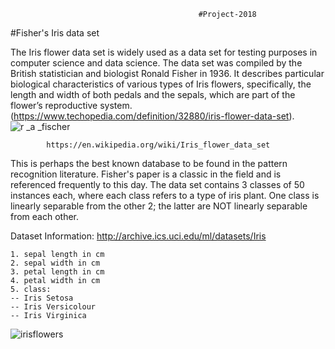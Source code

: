                                               #Project-2018

#Fisher's Iris data set

The Iris flower data set is widely used as a data set for testing purposes in computer science and data science.
The data set was compiled by the British statistician and biologist Ronald Fisher in 1936. It describes particular biological characteristics of various types of Iris flowers, specifically, the length and width of both pedals and the sepals, which are part of the flower’s reproductive system. (https://www.techopedia.com/definition/32880/iris-flower-data-set). 
![r _a _fischer](https://user-images.githubusercontent.com/36171916/38193035-cc62d1b8-3667-11e8-86e4-f6cdf79841cb.jpg)
            
            https://en.wikipedia.org/wiki/Iris_flower_data_set
            
This is perhaps the best known database to be found in the pattern recognition literature. Fisher's paper is a classic in the field and is referenced frequently to this day.  The data set contains 3 classes of 50 instances each, where each class refers to a type of iris plant. One class is linearly separable from the other 2; the latter are NOT linearly separable from each other. 

Dataset Information:
http://archive.ics.uci.edu/ml/datasets/Iris

    1. sepal length in cm 
    2. sepal width in cm 
    3. petal length in cm 
    4. petal width in cm 
    5. class: 
    -- Iris Setosa 
    -- Iris Versicolour 
    -- Iris Virginica 
![irisflowers](https://user-images.githubusercontent.com/36171916/38193491-3b95b53a-366a-11e8-84f9-b8b1bc1df0ec.JPG)

                
                
